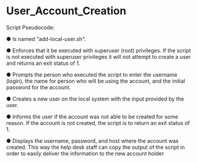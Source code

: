 # User_Account_Creation

Script Pseudocode:

  ● Is named "add-local-user.sh".
  
  ● Enforces that it be executed with superuser (root) privileges. If the script is not executed with
superuser privileges it will not attempt to create a user and returns an exit status of 1.

  ● Prompts the person who executed the script to enter the username (login), the name for
person who will be using the account, and the initial password for the account.

  ● Creates a new user on the local system with the input provided by the user.
  
  ● Informs the user if the account was not able to be created for some reason. If the account is
not created, the script is to return an exit status of 1.

  ● Displays the username, password, and host where the account was created. This way the
help desk staff can copy the output of the script in order to easily deliver the information to
the new account holder
